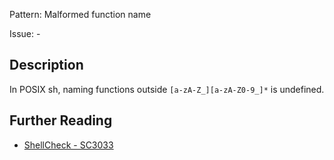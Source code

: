 Pattern: Malformed function name

Issue: -

## Description

In POSIX sh, naming functions outside `[a-zA-Z_][a-zA-Z0-9_]*` is undefined.

## Further Reading

* [ShellCheck - SC3033](https://github.com/koalaman/shellcheck/wiki/SC3033)
